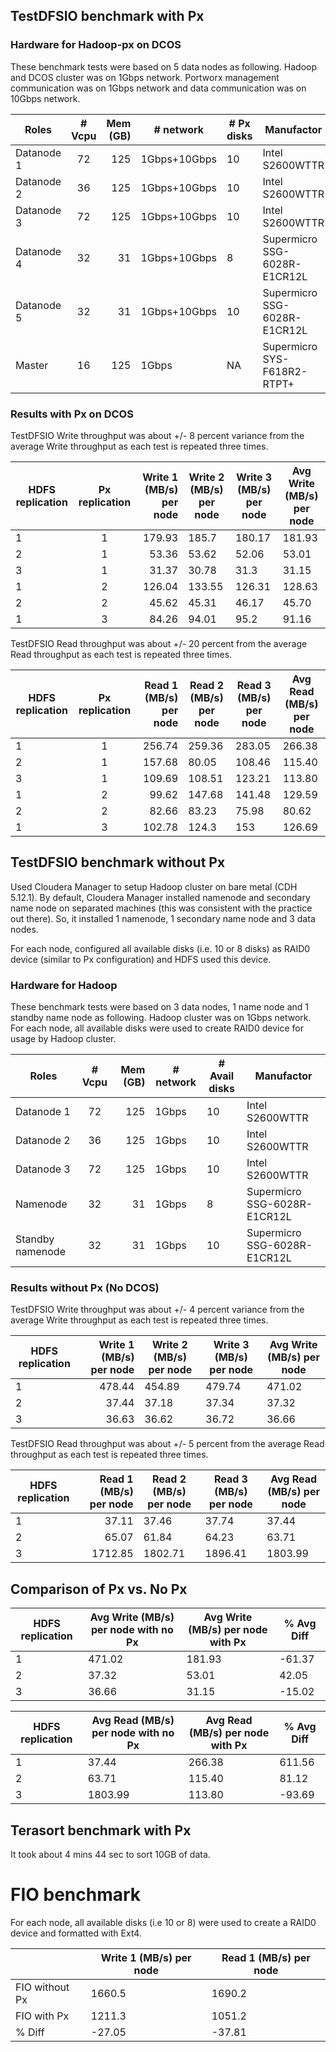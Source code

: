 ## TestDFSIO benchmark with Px
### Hardware for Hadoop-px on DCOS
These benchmark tests were based on 5 data nodes as following. 
Hadoop and DCOS cluster was on 1Gbps network. Portworx management communication was on 1Gbps network and data communication was on 10Gbps network.

| Roles        | # Vcpu          | Mem (GB)  |# network    | # Px disks | Manufactor |
| ------------- |:-------------:| ----------:|-------------|------------|------------|
| Datanode 1    | 72            | 125        | 1Gbps+10Gbps|10         | Intel S2600WTTR |
| Datanode 2    | 36            | 125        | 1Gbps+10Gbps|10         | Intel S2600WTTR |
| Datanode 3    | 72            | 125        | 1Gbps+10Gbps|10         | Intel S2600WTTR |
| Datanode 4    | 32            | 31         | 1Gbps+10Gbps|8          | Supermicro SSG-6028R-E1CR12L  |
| Datanode 5    | 32            | 31         | 1Gbps+10Gbps|10         | Supermicro SSG-6028R-E1CR12L  |
| Master        | 16            | 125        | 1Gbps       |NA         | Supermicro SYS-F618R2-RTPT+  |

### Results with Px on DCOS
TestDFSIO Write throughput was about +/- 8 percent variance from the average Write throughput as each test is repeated three times.

| HDFS replication| Px replication| Write 1 (MB/s) per node| Write 2 (MB/s) per node| Write 3 (MB/s) per node |Avg Write (MB/s) per node|
| -------------   |:-------------:| ----------------------:|------------------------|-------------------------|-------------------------|
|  1              | 1             | 179.93                 |	185.7                 |	180.17	                | 181.93   | 
|2	              |1	            | 53.36                  |	53.62                 |	52.06                   |	53.01 |
|3	              |1	            |31.37                   |	30.78                 |	31.3	                  |31.15  |
|1                |	2	            |126.04                  |	133.55                |	126.31                  |	128.63  |
|2	              |2	            |45.62                   |	45.31                 |	46.17	                  |45.70   |
|1	              |3	            |84.26                   |	94.01                 |	95.2                    |	91.16  |

TestDFSIO Read throughput was about +/- 20 percent from the average Read throughput as each test is repeated three times.

| HDFS replication| Px replication| Read 1 (MB/s) per node| Read 2 (MB/s) per node| Read 3 (MB/s) per node |Avg Read (MB/s) per node|
|-------------    |:-------------:|---------------------:|-----------------------|------------------------|-------------------------|
|1	              |1	            |256.74	                |259.36                 |	283.05                 |	266.38  |
|2	              |1	            |157.68                 |	80.05	                | 108.46                 |	115.40  |
|3	              |1              |	109.69                |	108.51                |	123.21                 |	113.80  |
|1	              |2	            |99.62                  |	147.68                |	141.48                 |	129.59  |
|2	              |2	            |82.66                  |	83.23                 |	75.98	                 |80.62            |
|1	              |3	            |102.78               	|124.3	                |153	                   |126.69  |

## TestDFSIO benchmark without Px
Used Cloudera Manager to setup Hadoop cluster on bare metal (CDH 5.12.1). By default, Cloudera Manager installed namenode and secondary name node on separated machines (this was consistent with the practice out there). So, it installed 1 namenode, 1 secondary name node and 3 data nodes.

For each node, configured all available disks (i.e. 10 or 8 disks) as RAID0 device (similar to Px configuration) and HDFS used this device. 

### Hardware for Hadoop
These benchmark tests were based on 3 data nodes, 1 name node and 1 standby name node as following. 
Hadoop cluster was on 1Gbps network. For each node, all available disks were used to create RAID0 device for usage by Hadoop cluster. 

| Roles        | # Vcpu          | Mem (GB)  |# network    | # Avail disks | Manufactor |
| ------------- |:-------------:| ----------:|-------------|------------|------------|
| Datanode 1    | 72            | 125        | 1Gbps|10         | Intel S2600WTTR |
| Datanode 2    | 36            | 125        | 1Gbps|10         | Intel S2600WTTR |
| Datanode 3    | 72            | 125        | 1Gbps|10         | Intel S2600WTTR |
| Namenode      | 32            | 31         | 1Gbps|8          | Supermicro SSG-6028R-E1CR12L  |
| Standby namenode    | 32      | 31         | 1Gbps|10         | Supermicro SSG-6028R-E1CR12L  |

### Results without Px (No DCOS)
TestDFSIO Write throughput was about +/- 4 percent variance from the average Write throughput as each test is repeated three times.

| HDFS replication| Write 1 (MB/s) per node| Write 2 (MB/s) per node| Write 3 (MB/s) per node |Avg Write (MB/s) per node|
| -------------   |-----------------------:|------------------------|-------------------------|-------------------------|
|1                |478.44	                 |454.89	                |479.74	                  |471.02   | 
|2	              | 37.44                  |	37.18	                |37.34	                  |37.32 |
|3	              | 36.63	                 |36.62                   |	36.72                   |	36.66|

TestDFSIO Read throughput was about +/- 5 percent from the average Read throughput as each test is repeated three times.

| HDFS replication| Read 1 (MB/s) per node | Read 2 (MB/s) per node | Read 3 (MB/s) per node  |Avg Read (MB/s) per node|
| -------------   |-----------------------:|------------------------|-------------------------|-------------------------|
|1                | 37.11	                 |37.46                   |	37.74                   |	37.44| 
|2	              | 65.07                  |	61.84                 |	64.23                   |	63.71 |
|3	              | 1712.85	               |1802.71                 |	1896.41                 |	1803.99|

## Comparison of Px vs. No Px
| HDFS replication| Avg Write (MB/s) per node with no Px|  Avg Write (MB/s) per node with Px | % Avg Diff  |
| -------------   |--------------------------------------|-----------------------------------|---------    |
|1                | 471.02                               | 181.93                            |-61.37       |
|2	              | 37.32                                | 53.01                             |42.05        |
|3	              | 36.66                                | 31.15                             |-15.02       |


| HDFS replication| Avg Read (MB/s) per node with no Px  |  Avg Read (MB/s) per node with Px | % Avg Diff  |
| -------------   |--------------------------------------|-----------------------------------|---------    |
|1                |  37.44                               |266.38                             |611.56       |
|2	              |  63.71                               | 115.40                            |81.12        |
|3	              |  1803.99                             | 113.80                            |-93.69       |

## Terasort benchmark with Px
It took about 4 mins 44 sec to sort 10GB of data.

# FIO benchmark
For each node, all available disks (i.e 10 or 8) were used to create a RAID0 device and formatted with Ext4.

|                 |Write 1 (MB/s) per node |	Read 1 (MB/s) per node |
|-----------------|------------------------|-------------------------|
|FIO without Px   |1660.5	                 |1690.2   |
|FIO with Px      |1211.3                  |	1051.2  |
|% Diff	          |-27.05	                 |-37.81    |


